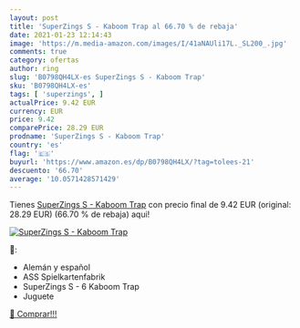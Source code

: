 ```yaml
---
layout: post
title: 'SuperZings S - Kaboom Trap al 66.70 % de rebaja'
date: 2021-01-23 12:14:43
image: 'https://m.media-amazon.com/images/I/41aNAUli17L._SL200_.jpg'
comments: true
category: ofertas
author: ring
slug: 'B0798QH4LX-es SuperZings S - Kaboom Trap'
sku: 'B0798QH4LX-es'
tags: [ 'superzings', ]
actualPrice: 9.42 EUR
currency: EUR
price: 9.42
comparePrice: 28.29 EUR
prodname: 'SuperZings S - Kaboom Trap'
country: 'es'
flag: '🇪🇸'
buyurl: 'https://www.amazon.es/dp/B0798QH4LX/?tag=tolees-21'
descuento: '66.70'
average: '10.0571428571429'
---
```


Tienes [SuperZings S - Kaboom Trap](https://www.amazon.es/dp/B0798QH4LX/?tag=tolees-21) con precio final de  9.42 EUR (original: 28.29 EUR) (66.70 %  de rebaja) aqui!

[![SuperZings S - Kaboom Trap](https://m.media-amazon.com/images/I/41aNAUli17L._SL200_.jpg)](https://www.amazon.es/dp/B0798QH4LX/?tag=tolees-21)

🔎:

- Alemán y español
- ASS Spielkartenfabrik
- SuperZings S - 6 Kaboom Trap
- Juguete

[🛒 Comprar!!!](https://www.amazon.es/dp/B0798QH4LX/?tag=tolees-21)

